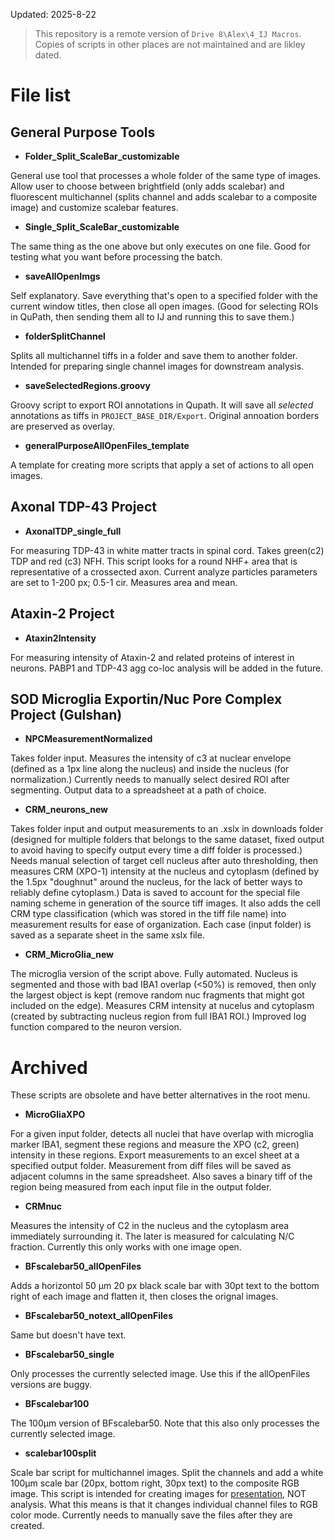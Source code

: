 Updated: 2025-8-22

>This repository is a remote version of `Drive 8\Alex\4_IJ Macros`. Copies of scripts in other places are not maintained and are likley dated.

# File list
## General Purpose Tools

- **Folder_Split_ScaleBar_customizable**

General use tool that processes a whole folder of the same type of images. Allow user to choose between brightfield (only adds scalebar) and fluorescent multichannel (splits channel and adds scalebar to a composite image) and customize scalebar features.

- **Single_Split_ScaleBar_customizable**

The same thing as the one above but only executes on one file. Good for testing what you want before processing the batch.

- **saveAllOpenImgs**

Self explanatory. Save everything that's open to a specified folder with the current window titles, then close all open images. (Good for selecting ROIs in QuPath, then sending them all to IJ and running this to save them.)

- **folderSplitChannel**

Splits all multichannel tiffs in a folder and save them to another folder. Intended for preparing single channel images for downstream analysis.


- **saveSelectedRegions.groovy**

Groovy script to export ROI annotations in Qupath. It will save all *selected* annotations as tiffs in `PROJECT_BASE_DIR/Export`. Original annoation borders are preserved as overlay.

- **generalPurposeAllOpenFiles_template**

A template for creating more scripts that apply a set of actions to all open images.

## Axonal TDP-43 Project
- **AxonalTDP_single_full** 

For measuring TDP-43 in white matter tracts in spinal cord. Takes green(c2) TDP and red (c3) NFH. This script looks for a round NHF+ area that is representative of a crossected axon. Current analyze particles parameters are set to 1-200 px; 0.5-1 cir. Measures area and mean.

## Ataxin-2 Project
- **Ataxin2Intensity**

For measuring intensity of Ataxin-2 and related proteins of interest in neurons. PABP1 and TDP-43 agg co-loc analysis will be added in the future.

## SOD Microglia Exportin/Nuc Pore Complex Project (Gulshan) 


- **NPCMeasurementNormalized**

Takes folder input. Measures the intensity of c3 at nuclear envelope (defined as a 1px line along the nucleus) and inside the nucleus (for normalization.) Currently needs to manually select desired ROI after segmenting. Output data to a spreadsheet at a path of choice.  


- **CRM_neurons_new**

Takes folder input and output measurements to an .xslx in downloads folder (designed for multiple folders that belongs to the same dataset, fixed output to avoid having to specify output every time a diff folder is processed.) Needs manual selection of target cell nucleus after auto thresholding, then measures CRM (XPO-1) intensity at the nucleus and cytoplasm (defined by the 1.5px "doughnut" around the nucleus, for the lack of better ways to reliably define cytoplasm.) Data is saved to account for the special file naming scheme in generation of the source tiff images. It also adds the cell CRM type classification (which was stored in the tiff file name) into measurement results for ease of organization. Each case (input folder) is saved as a separate sheet in the same xslx file.

- **CRM_MicroGlia_new**

The microglia version of the script above. Fully automated. Nucleus is segmented and those with bad IBA1 overlap (<50%) is removed, then only the largest object is kept (remove random nuc fragments that might got included on the edge). Measures CRM intensity at nucelus and cytoplasm (created by subtracting nucleus region from full IBA1 ROI.) Improved log function compared to the neuron version.

# Archived
These scripts are obsolete and have better alternatives in the root menu.

- **MicroGliaXPO**

 For a given input folder, detects all nuclei that have overlap with microglia marker IBA1, segment these regions and measure the XPO (c2, green) intensity in these regions. Export measurements to an excel sheet at a specified output folder. Measurement from diff files will be saved as adjacent columns in the same spreadsheet. Also saves a binary tiff of the region being measured from each input file in the output folder.

- **CRMnuc**

Measures the intensity of C2 in the nucleus and the cytoplasm area immediately surrounding it. The later is measured for calculating N/C fraction. Currently this only works with one image open.

- **BFscalebar50_allOpenFiles**

Adds a horizontol 50 μm 20 px black scale bar with 30pt text to the bottom right of each image and flatten it, then closes the orignal images.

- **BFscalebar50_notext_allOpenFiles**

Same but doesn't have text.

- **BFscalebar50_single**

Only processes the currently selected image. Use this if the allOpenFiles versions are buggy.

- **BFscalebar100**

The 100μm version of BFscalebar50. Note that this also only processes the currently selected image.

 - **scalebar100split** 

Scale bar script for multichannel images. Split the channels and add a white 100μm scale bar (20px, bottom right, 30px text) to the composite RGB image. This script is intended for creating images for <ins>presentation</ins>, NOT analysis. What this means is that it changes individual channel files to RGB color mode. Currently needs to manually save the files after they are created.
